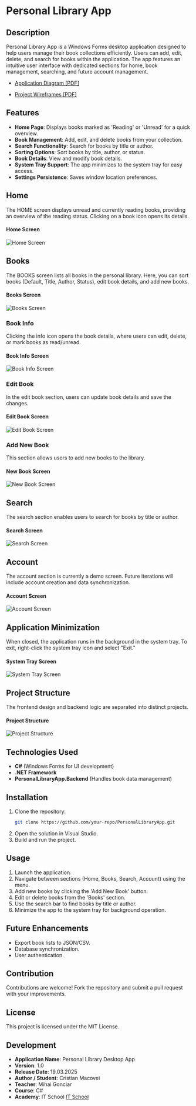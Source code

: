 # Personal Library App

## Description
Personal Library App is a Windows Forms desktop application designed to help users manage their book collections efficiently. Users can add, edit, delete, and search for books within the application. The app features an intuitive user interface with dedicated sections for home, book management, searching, and future account management.

- [Application Diagram [PDF]](./Documentation/applicationDiagram.pdf)

- [Project Wireframes [PDF]](./Documentation/ApplicationWireframeDesign.pdf)

## Features
- **Home Page**: Displays books marked as 'Reading' or 'Unread' for a quick overview.
- **Book Management**: Add, edit, and delete books from your collection.
- **Search Functionality**: Search for books by title or author.
- **Sorting Options**: Sort books by title, author, or status.
- **Book Details**: View and modify book details.
- **System Tray Support**: The app minimizes to the system tray for easy access.
- **Settings Persistence**: Saves window location preferences.

## Home
The HOME screen displays unread and currently reading books, providing an overview of the reading status. Clicking on a book icon opens its details.
#### Home Screen
![Home Screen](Screenshots/home.png)

## Books
The BOOKS screen lists all books in the personal library. Here, you can sort books (Default, Title, Author, Status), edit book details, and add new books.
#### Books Screen
![Books Screen](Screenshots/books.png)

### Book Info
Clicking the info icon opens the book details, where users can edit, delete, or mark books as read/unread.
#### Book Info Screen
![Book Info Screen](screenshots/BookInfo.png)

### Edit Book
In the edit book section, users can update book details and save the changes.
#### Edit Book Screen
![Edit Book Screen](screenshots/EditBook.png)

### Add New Book
This section allows users to add new books to the library.
#### New Book Screen
![New Book Screen](screenshots/NewBook.png)

## Search
The search section enables users to search for books by title or author.
#### Search Screen
![Search Screen](screenshots/search.png)

## Account
The account section is currently a demo screen. Future iterations will include account creation and data synchronization.
#### Account Screen
![Account Screen](screenshots/account.png)

## Application Minimization
When closed, the application runs in the background in the system tray. To exit, right-click the system tray icon and select "Exit."
#### System Tray Screen
![System Tray Screen](screenshots/systemtray.png)

## Project Structure
The frontend design and backend logic are separated into distinct projects.
#### Project Structure
![Project Structure](screenshots/projectstructure.png)

## Technologies Used
- **C#** (Windows Forms for UI development)
- **.NET Framework**
- **PersonalLibraryApp.Backend** (Handles book data management)

## Installation
1. Clone the repository:
   ```sh
   git clone https://github.com/your-repo/PersonalLibraryApp.git
   ```
2. Open the solution in Visual Studio.
3. Build and run the project.

## Usage
1. Launch the application.
2. Navigate between sections (Home, Books, Search, Account) using the menu.
3. Add new books by clicking the 'Add New Book' button.
4. Edit or delete books from the 'Books' section.
5. Use the search bar to find books by title or author.
6. Minimize the app to the system tray for background operation.

## Future Enhancements
- Export book lists to JSON/CSV.
- Database synchronization.
- User authentication.

## Contribution
Contributions are welcome! Fork the repository and submit a pull request with your improvements.

## License
This project is licensed under the MIT License.

## Development
- **Application Name**: Personal Library Desktop App
- **Version**: 1.0
- **Release Date**: 19.03.2025
- **Author / Student**: Cristian Macovei
- **Teacher**: Mihai Gonciar
- **Course**: C#
- **Academy**: IT School [IT School](https://itschool.ro)

